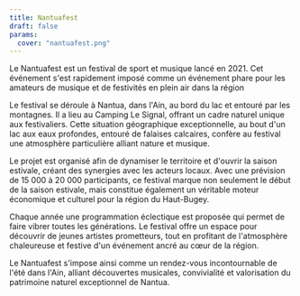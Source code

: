 ```yaml
---
title: Nantuafest
draft: false
params:
  cover: "nantuafest.png"
---
```


Le Nantuafest est un festival de sport et musique lancé en 2021.
Cet événement s'est rapidement imposé comme un événement phare pour les amateurs de musique et de festivités en plein air dans la région

Le festival se déroule à Nantua, dans l'Ain, au bord du lac et entouré par les montagnes.
Il a lieu au Camping Le Signal, offrant un cadre naturel unique aux festivaliers.
Cette situation géographique exceptionnelle, au bout d'un lac aux eaux profondes, entouré de falaises calcaires, confère au festival une atmosphère particulière alliant nature et musique.

Le projet est organisé afin de dynamiser le territoire et d'ouvrir la saison estivale, créant des synergies avec les acteurs locaux.
Avec une prévision de 15 000 à 20 000 participants, ce festival marque non seulement le début de la saison estivale, mais constitue également un véritable moteur économique et culturel pour la région du Haut-Bugey.

Chaque année une programmation éclectique est proposée qui permet de faire vibrer toutes les générations.
Le festival offre un espace pour découvrir de jeunes artistes prometteurs, tout en profitant de l'atmosphère chaleureuse et festive d'un événement ancré au cœur de la région.

Le Nantuafest s'impose ainsi comme un rendez-vous incontournable de l'été dans l'Ain, alliant découvertes musicales, convivialité et valorisation du patrimoine naturel exceptionnel de Nantua.
